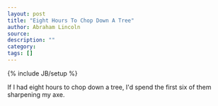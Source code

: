 ```yaml
---
layout: post
title: "Eight Hours To Chop Down A Tree"
author: Abraham Lincoln
source:
description: ""
category:
tags: []
---
```

{% include JB/setup %}

If I had eight hours to chop down a tree, I'd spend the first six of them sharpening my axe.
